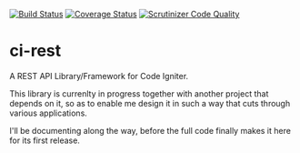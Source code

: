 [![Build Status](https://travis-ci.org/francis94c/ci-rest.svg?branch=master)](https://travis-ci.org/francis94c/ci-rest) [![Coverage Status](https://coveralls.io/repos/github/francis94c/ci-rest/badge.svg?branch=master)](https://coveralls.io/github/francis94c/ci-rest?branch=master) [![Scrutinizer Code Quality](https://scrutinizer-ci.com/g/francis94c/ci-rest/badges/quality-score.png?b=master)](https://scrutinizer-ci.com/g/francis94c/ci-rest/?branch=master)

# ci-rest
A REST API Library/Framework for Code Igniter.

This library is currenlty in progress together with another project that depends on it, so as to enable me design it in such a way that cuts through various applications.

I'll be documenting along the way, before the full code finally makes it here for its first release.
